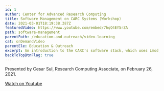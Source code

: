 ```yaml
---
id: 1
author: Center for Advanced Research Computing
title: Software Management on CARC Systems (Workshop)
date: 2021-03-01T18:19:38.387Z
featuredVideo: https://www.youtube.com/embed/7hqQ4EY5rZA
path: software-management
parentPath: /education-and-outreach/video-learning
cat: onDemandVideo
parentEle: Education & Outreach
excerpt: An introduction to the CARC's software stack, which uses Lmod, a Lua-based module system. Recording of Software Management on CARC Systems workshop (February 26, 2021).
backToTopBtnFlag: true
---
```


Presented by Cesar Sul, Research Computing Associate, on February 26, 2021.

[Watch on Youtube](https://www.youtube.com/embed/7hqQ4EY5rZA)